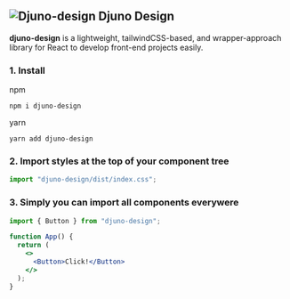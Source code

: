 ## ![Djuno-design](https://bytebucket.org/djunoltd/djuno-design/raw/359ef9aff4e466d83ce3551bf3deca362de0aa5f/src/assets/djuno-design-logo.svg?token=0386a8f6fd7561c7f356ee575f347c9cb5b3ab14) Djuno Design

**djuno-design** is a lightweight, tailwindCSS-based, and wrapper-approach library for React to develop front-end projects easily.

### 1. Install

npm

    npm i djuno-design

yarn

    yarn add djuno-design

### 2. Import styles at the top of your component tree

```jsx
import "djuno-design/dist/index.css";
```

### 3. Simply you can import all components everywere

```jsx
import { Button } from "djuno-design";

function App() {
  return (
    <>
      <Button>Click!</Button>
    </>
  );
}
```
